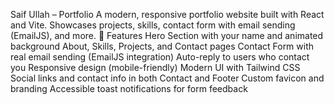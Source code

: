 Saif Ullah – Portfolio
A modern, responsive portfolio website built with React and Vite.
Showcases projects, skills, contact form with email sending (EmailJS), and more.
🚀 Features
Hero Section with your name and animated background
About, Skills, Projects, and Contact pages
Contact Form with real email sending (EmailJS integration)
Auto-reply to users who contact you
Responsive design (mobile-friendly)
Modern UI with Tailwind CSS
Social links and contact info in both Contact and Footer
Custom favicon and branding
Accessible toast notifications for form feedback
